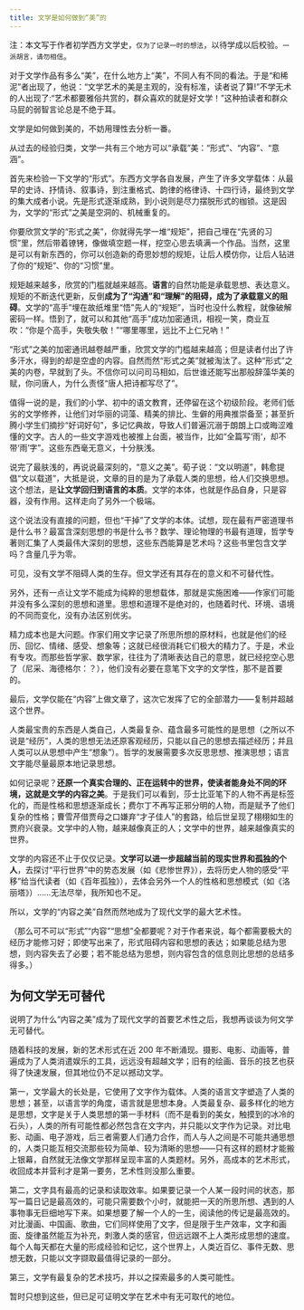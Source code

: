 ```yaml
---
title: 文学是如何做到“美”的
---
```


注：本文写于作者初学西方文学史，`仅为了记录一时的想法`，以待学成以后校验。`一派胡言，请勿相信`。

对于文学作品有多么“美”，在什么地方上“美”，不同人有不同的看法。于是“和稀泥”者出现了，他说：“文学艺术的美是主观的，没有标准，读者说了算!”不学无术的人出现了:“艺术都要雅俗共赏的，群众喜欢的就是好文学！”这种拍读者和群众马屁的弱智言论总是不绝于耳。

文学是如何做到美的，不妨用理性去分析一番。

从过去的经验归类，文学一共有三个地方可以“承载”美：“形式”、“内容”、“意涵”。

首先来检验一下文学的“形式”。东西方文学各自发展，产生了许多文学载体：从最早的史诗、抒情诗、叙事诗，到注重格式、韵律的格律诗、十四行诗，最终到文学的集大成者小说。先是形式逐渐成熟，到小说则是尽力摆脱形式的枷锁。这是因为，文学的“形式”之美是空洞的、机械重复的。

你要欣赏文学的“形式之美”，你就得先学一堆“规矩”，把自己埋在“先贤的习惯”里，然后带着镣铐，像做填空题一样，挖空心思去填满一个作品。当然，这里是可以有新东西的，你可以创造新的奇思妙想的规矩，让后人模仿你，让后人钻进了你的“规矩”、你的“习惯”里。

规矩越来越多，欣赏的门槛就越来越高。**语言**的自然功能是承载思想、表达意义。规矩的不断迭代更新，反倒**成为了“沟通”和“理解”的阻碍，成为了承载意义的阻碍**。文学的“高手”埋在故纸堆里“悟”先人的“规矩”，当时也没什么教程，就像破解密码一样。悟到了，就可以和其他“高手”成功加密通讯，相视一笑，商业互吹：“你是个高手，失敬失敬！”“哪里哪里，远比不上仁兄吶！”

“形式”之美的加密通讯越卷越严重，欣赏文学的门槛越来越高；但是读者付出了许多汗水，得到的却是空虚的内容。自然而然“形式之美”就被淘汰了。这种“形式”之美的内卷，早就到了头。不信你可以问司马相如，后世谁还能写出那般辞藻华美的赋，你问唐人，为什么责怪“唐人把诗都写尽了”。

值得一说的是，我们的小学、初中的语文教育，还停留在这个初级阶段。老师们低劣的文学修养，让他们对华丽的词藻、精美的排比、生僻的用典推崇备至；甚至折腾小学生们摘抄“好词好句”，多记忆典故，导致人们普遍沉溺于朗朗上口或晦涩难懂的文字。古人的一些文字游戏也被推上台面，被当作，比如“全篇写‘雨‘，却不带‘雨’字”。这些东西毫无意义，十分肤浅。

说完了最肤浅的，再说说最深刻的，“意义之美”。荀子说：“文以明道”，韩愈提倡“文以载道”，大抵是说，文章的目的是为了承载人类的思想，给人们交换思想。这个想法，是**让文学回归到语言的本质**。文学的本体，也就是作品自身，只是容器，没有作用。这样走向了另外一个极端。

这个说法没有直接的问题，但也“干掉”了文学的本体。试想，现在最有严密道理书是什么书？最富含深刻思想的书是什么书？数学、理论物理的书最有道理，哲学专著则汇集了人类最伟大深刻的思想，这些东西能算是艺术吗？这些书里包含文学吗？含量几乎为零。

可见，没有文学不阻碍人类的生存。但文学还有其存在的意义和不可替代性。

另外，还有一点让文学不能成为纯粹的思想载体，那就是实施困难——作家们可能并没有多么深刻的思想和道里。思想和道理不是绝对的，也随着时代、环境、语境的不同而变化，没有办法区别优劣。

精力成本也是大问题。作家们用文字记录了所思所想的原材料，也就是他们的经历、回忆、情绪、感受、想象等；这就已经很消耗它们极大的精力了。于是，术业有专攻。而那些哲学家、数学家，往往为了清晰表达自己的意思，就已经挖空心思了（尼采、海德格尔：？），他们没有必要在意笔下文字的文学性，那不是首要的。

最后，文学仅能在“内容”上做文章了，这次它发挥了它的全部潜力——复制并超越这个世界。

人类最宝贵的东西是人类自己，人类最复杂、蕴含最多可能性的是思想（之所以不说是“经历”，人类的思想无法还原客观经历，只能以自己的思想去描述经历；并且人类可以从思想中产生“想象”）。哲学的发展需要多次反思思想、推演思想；语言文字能尽量最原本地记录思想。

如何记录呢？**还原一个真实合理的、正在运转中的世界，使读者能身处不同的环境，这就是文学的内容之美**。于是我们可以看到，莎士比亚笔下的人物不再是标签化的，而是性格和思想逐渐成长；费尔丁不再写正邪分明的人物，而是赋予了他们复杂的性格；曹雪芹借贾母之口嫌弃“才子佳人”的套路，给后世呈现了栩栩如生的贾府兴衰录。文学中的人物，越来越像真正的人；文学中的世界，越来越像真实的世界。

文学的内容还不止于仅仅记录。**文学可以进一步超越当前的现实世界和孤独的个人**，去探讨“平行世界”中的势态发展（如《悲惨世界》），去将历史人物的感受“平移”给当代读者（如《百年孤独》），去体会另外一个人的性格和思想模式（如《洛丽塔》）……无法尽举，我所知也不足。

所以，文学的“内容之美”自然而然地成为了现代文学的最大艺术性。

（那么可不可以“形式”“内容”“思想”全都要呢？对于作者来说，每个都需要极大的经历才能修习好；即使写出来了，形式阻碍内容和思想的表达；如果能总结为思想，则内容失去了必要；若不能总结为思想，则内容包含的信息则比思想的总结多得多。）


## 为何文学无可替代

说明了为什么“内容之美”成为了现代文学的首要艺术性之后，我想再谈谈为何文学无可替代。

随着科技的发展，新的艺术形式在近 200 年不断涌现。摄影、电影、动画等，普遍成为了人类消遣娱乐的工具，远远没有超越文学；旧有的绘画、音乐的技艺也获得了快速发展，但其地位仍不足以撼动文学。

第一，文学最大的长处是，它使用了文字作为载体。人类的语言文字塑造了人类的思想；甚至，以语言学的角度，语言就是思想本身。人类最复杂、最多样化的地方是思想，文字是关于人类思想的第一手材料（而不是看到的美女，触摸到的冰冷的石头），人类的所有可能性都必然包含在文字内，并只能以文字作为记录。对比电影、动画、电子游戏，后三者需要人们通力合作，而人与人之间是不可能共通思想的，人类只能互相交流那些较为简单、较为清晰的思想——只有这样的题材才能搬上银幕，自然就无法像文学那样呈现丰富的人类题材。另外，高成本的艺术形式，收回成本并营利才是第一要务，艺术性则没那么重要。

第二，文字具有最高的记录和读取效率。如果要记录一个人某一段时间的状态，那写一篇日记是最高效的，可能只需要数个小时，就能把一天的所思所想、遇到的人事物事无巨细地写下来。如果想要了解一个人的一生，阅读他的传记是最高效的。对比漫画、中国画、歌曲，它们同样使用了文字，但是限于生产效率，文字和画面、旋律虽然能互为补充，刺激人类的感官，但远远跟不上人类形成思想的速度。每个人每天都在大量的形成经验和记忆，这个世界上，人类近百亿、事件无数、思想无数，只能以文字撷取最值得记录的一部分。

第三，文学有最复杂的艺术技巧，并以之探索最多的人类可能性。

暂时只想到这些，但已足可证明文学在艺术中有无可取代的地位。